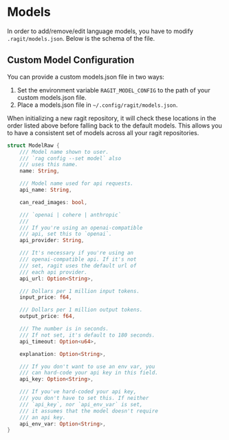 # Models

In order to add/remove/edit language models, you have to modify `.ragit/models.json`. Below is the schema of the file.

## Custom Model Configuration

You can provide a custom models.json file in two ways:

1. Set the environment variable `RAGIT_MODEL_CONFIG` to the path of your custom models.json file.
2. Place a models.json file in `~/.config/ragit/models.json`.

When initializing a new ragit repository, it will check these locations in the order listed above before falling back to the default models. This allows you to have a consistent set of models across all your ragit repositories.

```rust
struct ModelRaw {
    /// Model name shown to user.
    /// `rag config --set model` also
    /// uses this name.
    name: String,

    /// Model name used for api requests.
    api_name: String,

    can_read_images: bool,

    /// `openai | cohere | anthropic`
    ///
    /// If you're using an openai-compatible
    /// api, set this to `openai`.
    api_provider: String,

    /// It's necessary if you're using an
    /// openai-compatible api. If it's not
    /// set, ragit uses the default url of
    /// each api provider.
    api_url: Option<String>,

    /// Dollars per 1 million input tokens.
    input_price: f64,

    /// Dollars per 1 million output tokens.
    output_price: f64,

    /// The number is in seconds.
    /// If not set, it's default to 180 seconds.
    api_timeout: Option<u64>,

    explanation: Option<String>,

    /// If you don't want to use an env var, you
    /// can hard-code your api key in this field.
    api_key: Option<String>,

    /// If you've hard-coded your api key,
    /// you don't have to set this. If neither
    /// `api_key`, nor `api_env_var` is set,
    /// it assumes that the model doesn't require
    /// an api key.
    api_env_var: Option<String>,
}
```
